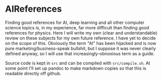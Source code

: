 # AIReferences
Finding good references for AI, deep learning and all other computer science topics is, in my experience, far more difficult than finding good references for
physics.  Here I will write my own (clear and understandable) review on these subjects for my own future reference.  I have yet to decide on the scope of this.
Obviously the term "AI" has been hijacked and is now pure marketing/business-speak bullshit, but I suppose it was never clearly defined anyway, so I will use
that increasingly-obnoxious term as a guide.

Source code is kept in `src` and can be compiled with `src/compile.sh`.  At some point I'll set up pandoc to make markdown copies so that this is readable
directly off github.


